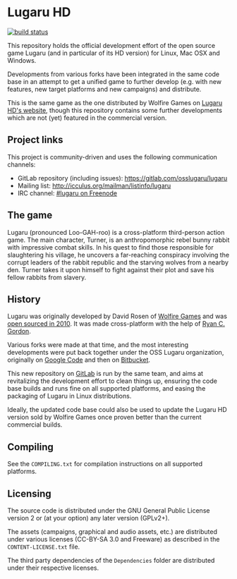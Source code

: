 # Lugaru HD

[![build status](https://gitlab.com/osslugaru/lugaru/badges/master/build.svg)](https://gitlab.com/osslugaru/lugaru/commits/master)

This repository holds the official development effort of the open source game
Lugaru (and in particular of its HD version) for Linux, Mac OSX and Windows.

Developments from various forks have been integrated in the same code base in
an attempt to get a unified game to further develop (e.g. with new features,
new target platforms and new campaigns) and distribute.

This is the same game as the one distributed by Wolfire Games on
[Lugaru HD's website](http://www.wolfire.com/lugaru), though this repository
contains some further developments which are not (yet) featured in the
commercial version.

## Project links

This project is community-driven and uses the following communication channels:
- GitLab repository (including issues): https://gitlab.com/osslugaru/lugaru
- Mailing list: http://icculus.org/mailman/listinfo/lugaru
- IRC channel: [#lugaru on Freenode](http://webchat.freenode.net/?channels=lugaru)

## The game

Lugaru (pronounced Loo-GAH-roo) is a cross-platform third-person action game.
The main character, Turner, is an anthropomorphic rebel bunny rabbit with
impressive combat skills. In his quest to find those responsible for
slaughtering his village, he uncovers a far-reaching conspiracy involving the
corrupt leaders of the rabbit republic and the starving wolves from a nearby
den. Turner takes it upon himself to fight against their plot and save his
fellow rabbits from slavery.

## History

Lugaru was originally developed by David Rosen of [Wolfire Games](http://www.wolfire.com)
and was [open sourced in 2010](http://blog.wolfire.com/2010/05/Lugaru-goes-open-source).
It was made cross-platform with the help of [Ryan C. Gordon](http://icculus.org).

Various forks were made at that time, and the most interesting developments
were put back together under the OSS Lugaru organization, originally on
[Google Code](https://code.google.com/p/lugaru) and then on
[Bitbucket](https://bitbucket.org/osslugaru/lugaru).

This new repository on [GitLab](https://gitlab.com/osslugaru/lugaru) is run
by the same team, and aims at revitalizing the development effort to clean
things up, ensuring the code base builds and runs fine on all supported
platforms, and easing the packaging of Lugaru in Linux distributions.

Ideally, the updated code base could also be used to update the Lugaru HD
version sold by Wolfire Games once proven better than the current commercial
builds.

## Compiling

See the `COMPILING.txt` for compilation instructions on all supported
platforms.

## Licensing

The source code is distributed under the GNU General Public License version 2
or (at your option) any later version (GPLv2+).

The assets (campaigns, graphical and audio assets, etc.) are distributed
under various licenses (CC-BY-SA 3.0 and Freeware) as described in the
`CONTENT-LICENSE.txt` file.

The third party dependencies of the `Dependencies` folder are distributed
under their respective licenses.
